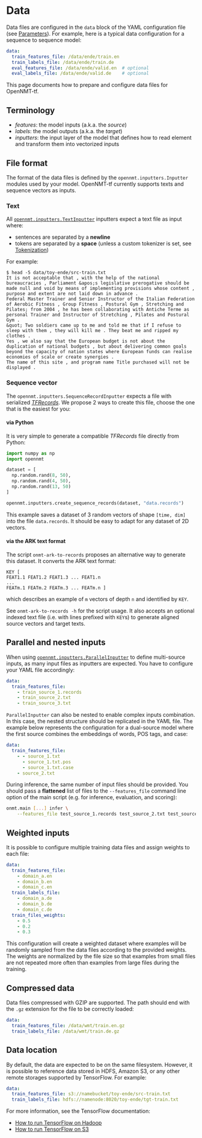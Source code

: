 # Data

Data files are configured in the `data` block of the YAML configuration file (see [Parameters](configuration.md)). For example, here is a typical data configuration for a sequence to sequence model:

```yaml
data:
  train_features_file: /data/ende/train.en
  train_labels_file: /data/ende/train.de
  eval_features_file: /data/ende/valid.en  # optional
  eval_labels_file: /data/ende/valid.de    # optional
```

This page documents how to prepare and configure data files for OpenNMT-tf.

## Terminology

* *features*: the model inputs (a.k.a. the *source*)
* *labels*: the model outputs (a.k.a. the *target*)
* *inputters*: the input layer of the model that defines how to read element and transform them into vectorized inputs

## File format

The format of the data files is defined by the `opennmt.inputters.Inputter` modules used by your model. OpenNMT-tf currently supports texts and sequence vectors as inputs.

### Text

All [`opennmt.inputters.TextInputter`](https://opennmt.net/OpenNMT-tf/package/opennmt.inputters.TextInputter.html) inputters expect a text file as input where:

* sentences are separated by a **newline**
* tokens are separated by a **space** (unless a custom tokenizer is set, see [Tokenization](tokenization.md))

For example:

```text
$ head -5 data/toy-ende/src-train.txt
It is not acceptable that , with the help of the national bureaucracies , Parliament &apos;s legislative prerogative should be made null and void by means of implementing provisions whose content , purpose and extent are not laid down in advance .
Federal Master Trainer and Senior Instructor of the Italian Federation of Aerobic Fitness , Group Fitness , Postural Gym , Stretching and Pilates; from 2004 , he has been collaborating with Antiche Terme as personal Trainer and Instructor of Stretching , Pilates and Postural Gym .
&quot; Two soldiers came up to me and told me that if I refuse to sleep with them , they will kill me . They beat me and ripped my clothes .
Yes , we also say that the European budget is not about the duplication of national budgets , but about delivering common goals beyond the capacity of nation states where European funds can realise economies of scale or create synergies .
The name of this site , and program name Title purchased will not be displayed .
```

### Sequence vector

The `opennmt.inputters.SequenceRecordInputter` expects a file with serialized [*TFRecords*](https://www.tensorflow.org/tutorials/load_data/tfrecord). We propose 2 ways to create this file, choose the one that is the easiest for you:

#### via Python

It is very simple to generate a compatible *TFRecords* file directly from Python:

```python
import numpy as np
import opennmt

dataset = [
  np.random.rand(8, 50),
  np.random.rand(4, 50),
  np.random.rand(13, 50)
]

opennmt.inputters.create_sequence_records(dataset, "data.records")
```

This example saves a dataset of 3 random vectors of shape `[time, dim]` into the file `data.records`. It should be easy to adapt for any dataset of 2D vectors.

#### via the ARK text format

The script `onmt-ark-to-records` proposes an alternative way to generate this dataset. It converts the ARK text format:

```text
KEY [
FEAT1.1 FEAT1.2 FEAT1.3 ... FEAT1.n
...
FEATm.1 FEATm.2 FEATm.3 ... FEATm.n ]
```

which describes an example of `m` vectors of depth `n` and identified by `KEY`.

See `onmt-ark-to-records -h` for the script usage. It also accepts an optional indexed text file (i.e. with lines prefixed with `KEY`s) to generate aligned source vectors and target texts.

## Parallel and nested inputs

When using [`opennmt.inputters.ParallelInputter`](https://opennmt.net/OpenNMT-tf/package/opennmt.inputters.ParallelInputter.html) to define multi-source inputs, as many input files as inputters are expected. You have to configure your YAML file accordingly:

```yaml
data:
  train_features_file:
    - train_source_1.records
    - train_source_2.txt
    - train_source_3.txt
```

`ParallelInputter` can also be nested to enable complex inputs combination. In this case, the nested structure should be replicated in the YAML file. The example below represents the configuration for a dual-source model where the first source combines the embeddings of words, POS tags, and case:

```yaml
data:
  train_features_file:
    - - source_1.txt
      - source_1.txt.pos
      - source_1.txt.case
    - source_2.txt
```

During inference, the same number of input files should be provided. You should pass a **flattened** list of files to the `--features_file` command line option of the main script (e.g. for inference, evaluation, and scoring):

```bash
onmt.main [...] infer \
    --features_file test_source_1.records test_source_2.txt test_source_3.txt
```

## Weighted inputs

It is possible to configure multiple training data files and assign weights to each file:

```yaml
data:
  train_features_file:
    - domain_a.en
    - domain_b.en
    - domain_c.en
  train_labels_file:
    - domain_a.de
    - domain_b.de
    - domain_c.de
  train_files_weights:
    - 0.5
    - 0.2
    - 0.3
```

This configuration will create a weighted dataset where examples will be randomly sampled from the data files according to the provided weights. The weights are normalized by the file size so that examples from small files are not repeated more often than examples from large files during the training.

## Compressed data

Data files compressed with GZIP are supported. The path should end with the `.gz` extension for the file to be correctly loaded:

```yaml
data:
  train_features_file: /data/wmt/train.en.gz
  train_labels_file: /data/wmt/train.de.gz
```

## Data location

By default, the data are expected to be on the same filesystem. However, it is possible to reference data stored in HDFS, Amazon S3, or any other remote storages supported by TensorFlow. For example:

```yaml
data:
  train_features_file: s3://namebucket/toy-ende/src-train.txt
  train_labels_file: hdfs://namenode:8020/toy-ende/tgt-train.txt
```

For more information, see the TensorFlow documentation:

* [How to run TensorFlow on Hadoop](https://www.tensorflow.org/deploy/hadoop)
* [How to run TensorFlow on S3](https://www.tensorflow.org/deploy/s3)
